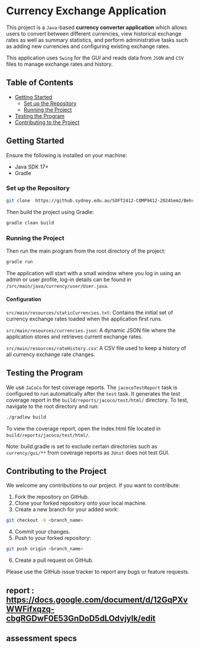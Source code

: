 # Currency Exchange Application

This project is a `Java`-based **currency converter application** which allows users to convert between different currencies, view historical exchange rates as well as summary statistics, and perform administrative tasks such as adding new currencies and configuring existing exchange rates.

This application uses `Swing` for the GUI and reads data from `JSON` and `CSV` files to manage exchange rates and history.

## Table of Contents

- [Getting Started](#getting-started)
  - [Set up the Repository](#set-up-the-repository)
  - [Running the Project](#running-the-project)
- [Testing the Program](#testing-the-program)
- [Contributing to the Project](#contributing-to-the-project)


## Getting Started 

Ensure the following is installed on your machine:
- Java SDK 17+
- Gradle

### Set up the Repository

```bash
git clone  https://github.sydney.edu.au/SOFT2412-COMP9412-2024Sem2/Behroz_Lab01_Group01_CE_A1.git
```

Then build the project using Gradle:

```bash
gradle clean build
```

### Running the Project
Then run the main program from the root directory of the project:

```bash
gradle run
```

The application will start with a small window where you log in using an admin or user profile, log-in details can be found in `/src/main/java/currency/user/User.java`.

#### Configuration
`src/main/resources/staticCurrencies.txt`: Contains the initial set of currency exchange rates loaded when the application first runs.

`src/main/resources/currencies.json`: A dynamic JSON file where the application stores and retrieves current exchange rates.

`src/main/resources/rateHistory.csv`: A CSV file used to keep a history of all currency exchange rate changes.

## Testing the Program

We use `JaCoCo` for test coverage reports. The `jacocoTestReport` task is configured to run automatically after the `test` task. It generates the test coverage report in the `build/reports/jacoco/test/html/` directory. To test, navigate to the root directory and run:

```bash
./gradlew build
```

To view the coverage report, open the index.html file located in `build/reports/jacoco/test/html/`.

Note: build.gradle is set to exclude certain directories such as `currency/gui/**` from coverage reports as `JUnit` does not test GUI.

## Contributing to the Project

We welcome any contributions to our project. If you want to contribute:

1. Fork the repository on GitHub.
2. Clone your forked repository onto your local machine.
3. Create a new branch for your added work:
```bash
git checkout -b <branch_name>
```
4. Commit your changes.
5. Push to your forked repository:
```bash
git push origin <branch_name>
```
6. Create a pull request on GitHub.

Please use the GitHub issue tracker to report any bugs or feature requests.





## report : https://docs.google.com/document/d/12GqPXvWWFifxqzq-cbgRGDwF0E53GnDoD5dLOdvjyIk/edit

## assessment specs

